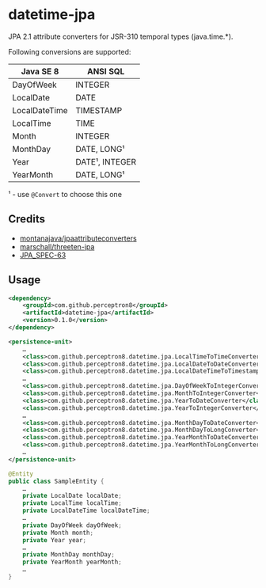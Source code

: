 datetime-jpa
============
JPA 2.1 attribute converters for JSR-310 temporal types (java.time.*).

Following conversions are supported:



| Java SE 8      | ANSI SQL       |
| -------------- | -------------- |
| DayOfWeek      | INTEGER        |
| LocalDate      | DATE           |
| LocalDateTime  | TIMESTAMP      |
| LocalTime      | TIME           |
| Month          | INTEGER        |
| MonthDay       | DATE, LONG¹    |
| Year           | DATE¹, INTEGER |
| YearMonth      | DATE, LONG¹    |

¹ - use `@Convert` to choose this one


Credits
-------
* [montanajava/jpaattributeconverters](https://bitbucket.org/montanajava/jpaattributeconverters) 
* [marschall/threeten-jpa](https://github.com/marschall/threeten-jpa)
* [JPA_SPEC-63](https://java.net/jira/browse/JPA_SPEC-63)


Usage
-----

```xml
<dependency>
    <groupId>com.github.perceptron8</groupId>
    <artifactId>datetime-jpa</artifactId>
    <version>0.1.0</version>
</dependency>
```

```xml
<persistence-unit>
    …
    <class>com.github.perceptron8.datetime.jpa.LocalTimeToTimeConverter</class>
    <class>com.github.perceptron8.datetime.jpa.LocalDateToDateConverter</class>
    <class>com.github.perceptron8.datetime.jpa.LocalDateTimeToTimestampConverter</class>
    …
    <class>com.github.perceptron8.datetime.jpa.DayOfWeekToIntegerConverter</class>
    <class>com.github.perceptron8.datetime.jpa.MonthToIntegerConverter</class>
    <class>com.github.perceptron8.datetime.jpa.YearToDateConverter</class>
    <class>com.github.perceptron8.datetime.jpa.YearToIntegerConverter</class>
    …
    <class>com.github.perceptron8.datetime.jpa.MonthDayToDateConverter</class>
    <class>com.github.perceptron8.datetime.jpa.MonthDayToLongConverter</class>
    <class>com.github.perceptron8.datetime.jpa.YearMonthToDateConverter</class>
    <class>com.github.perceptron8.datetime.jpa.YearMonthToLongConverter</class>
    …
</persistence-unit>
```

```java
@Entity
public class SampleEntity {
    …
    private LocalDate localDate;
    private LocalTime localTime;
    private LocalDateTime localDateTime;
    …
    private DayOfWeek dayOfWeek;
    private Month month;
    private Year year;
    …
    private MonthDay monthDay;
    private YearMonth yearMonth;
    …
}
```
